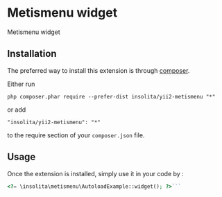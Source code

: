 Metismenu widget
================
Metismenu widget

Installation
------------

The preferred way to install this extension is through [composer](http://getcomposer.org/download/).

Either run

```
php composer.phar require --prefer-dist insolita/yii2-metismenu "*"
```

or add

```
"insolita/yii2-metismenu": "*"
```

to the require section of your `composer.json` file.


Usage
-----

Once the extension is installed, simply use it in your code by  :

```php
<?= \insolita\metismenu\AutoloadExample::widget(); ?>```